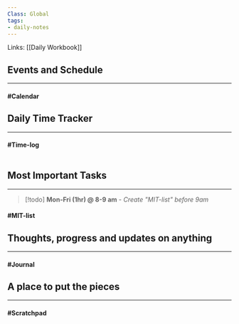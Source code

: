 ```yaml
---
Class: Global
tags:
- daily-notes
---
```


Links: [[Daily Workbook]]

## Events and Schedule
--- 
#### #Calendar


## Daily Time Tracker
--- 
#### #Time-log 

```simple-time-tracker
```

## Most Important Tasks 
--- 
>[!todo] **Mon-Fri (1hr) @ 8-9 am** - *Create "MIT-list" before 9am*

#### #MIT-list 




## Thoughts, progress and updates on anything
--- 
#### #Journal





## A place to put the pieces 
---  
#### #Scratchpad





